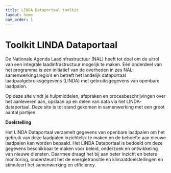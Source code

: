 ```yaml
---
title: LINDA Dataportaal toolkit
layout: home
nav_order: 1
---
```


# Toolkit LINDA Dataportaal

De Nationale Agenda Laadinfrastructuur (NAL) heeft tot doel om de uitrol van een integrale laadinfrastructuur mogelijk te maken. Eén onderdeel van het programma is een initiatief van de overheden in zes NAL-samenwerkingsregio’s en betreft het landelijk dataportaal laadpaalgebruiksgegevens (LINDA) met gebruiksgegevens van openbare laadpalen. 

Op deze site vindt je hulpmiddelen, afspraken en procesbeschrijvingen over het aanleveren aan, opslaan op en delen van data via het LINDA-dataportaal. Deze site is tot stand gekomen in samenwerking met een groot aantal partijen.

**Doelstelling**

Het LINDA Dataportaal verzamelt gegevens van openbare laadpalen om het gebruik van deze laadpalen inzichtelijk te maken en de behoefte aan nieuwe laadpalen kan worden bepaald. Het LINDA Dataportaal is bedoeld om deze gegevens beschikbaar te maken voor beleid, onderzoek en ontwikkeling van nieuwe diensten. Daarmee draagt het bij aan beter inzicht en betere monitoring, ondersteunt het de energietransitie en klimaatdoelstellingen en stimuleert het samenwerking en efficiency.






